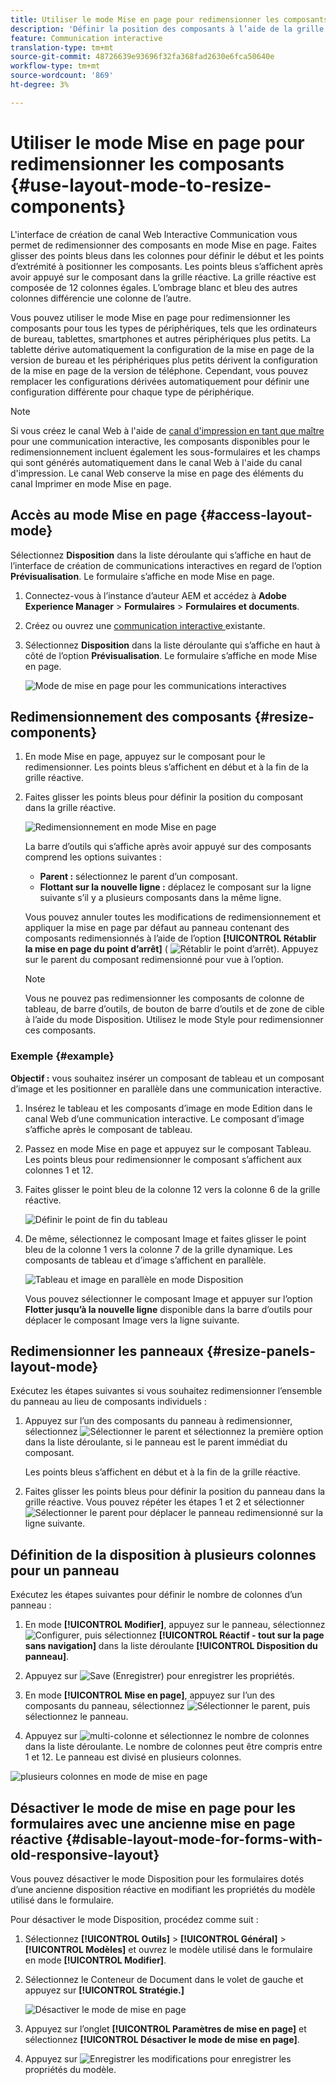 ```yaml
---
title: Utiliser le mode Mise en page pour redimensionner les composants pour la communication interactive
description: 'Définir la position des composants à l’aide de la grille réactive disponible en mode Mise en page '
feature: Communication interactive
translation-type: tm+mt
source-git-commit: 48726639e93696f32fa368fad2630e6fca50640e
workflow-type: tm+mt
source-wordcount: '869'
ht-degree: 3%

---
```



# Utiliser le mode Mise en page pour redimensionner les composants {#use-layout-mode-to-resize-components}

L&#39;interface de création de canal Web Interactive Communication vous permet de redimensionner des composants en mode Mise en page. Faites glisser des points bleus dans les colonnes pour définir le début et les points d’extrémité à positionner les composants. Les points bleus s’affichent après avoir appuyé sur le composant dans la grille réactive. La grille réactive est composée de 12 colonnes égales. L’ombrage blanc et bleu des autres colonnes différencie une colonne de l’autre.

Vous pouvez utiliser le mode Mise en page pour redimensionner les composants pour tous les types de périphériques, tels que les ordinateurs de bureau, tablettes, smartphones et autres périphériques plus petits. La tablette dérive automatiquement la configuration de la mise en page de la version de bureau et les périphériques plus petits dérivent la configuration de la mise en page de la version de téléphone. Cependant, vous pouvez remplacer les configurations dérivées automatiquement pour définir une configuration différente pour chaque type de périphérique.

>[!NOTE]
>
>Si vous créez le canal Web à l&#39;aide de [canal d&#39;impression en tant que maître](../../forms/using/create-interactive-communication.md) pour une communication interactive, les composants disponibles pour le redimensionnement incluent également les sous-formulaires et les champs qui sont générés automatiquement dans le canal Web à l&#39;aide du canal d&#39;impression. Le canal Web conserve la mise en page des éléments du canal Imprimer en mode Mise en page.

## Accès au mode Mise en page {#access-layout-mode}

Sélectionnez **Disposition** dans la liste déroulante qui s’affiche en haut de l’interface de création de communications interactives en regard de l’option **Prévisualisation**. Le formulaire s’affiche en mode Mise en page.

1. Connectez-vous à l’instance d’auteur AEM et accédez à **Adobe Experience Manager** > **Formulaires** > **Formulaires et documents**.
1. Créez ou ouvrez une [communication interactive ](../../forms/using/create-interactive-communication.md) existante.
1. Sélectionnez **Disposition** dans la liste déroulante qui s’affiche en haut à côté de l’option **Prévisualisation**. Le formulaire s’affiche en mode Mise en page.

   ![Mode de mise en page pour les communications interactives](assets/layout_mode_ic_new.png)

## Redimensionnement des composants {#resize-components}

1. En mode Mise en page, appuyez sur le composant pour le redimensionner. Les points bleus s’affichent en début et à la fin de la grille réactive.
1. Faites glisser les points bleus pour définir la position du composant dans la grille réactive.

   ![Redimensionnement en mode Mise en page](assets/layout_mode_resize_new_updated.png)

   La barre d’outils qui s’affiche après avoir appuyé sur des composants comprend les options suivantes :

   * **Parent :** sélectionnez le parent d’un composant.
   * **Flottant sur la nouvelle ligne :** déplacez le composant sur la ligne suivante s’il y a plusieurs composants dans la même ligne.

   Vous pouvez annuler toutes les modifications de redimensionnement et appliquer la mise en page par défaut au panneau contenant des composants redimensionnés à l’aide de l’option **[!UICONTROL Rétablir la mise en page du point d’arrêt]** ( ![Rétablir le point d’arrêt](assets/reverttopreviouslypublishedversion.png)). Appuyez sur le parent du composant redimensionné pour vue à l’option.

   >[!NOTE]
   >
   >Vous ne pouvez pas redimensionner les composants de colonne de tableau, de barre d’outils, de bouton de barre d’outils et de zone de cible à l’aide du mode Disposition. Utilisez le mode Style pour redimensionner ces composants.

### Exemple {#example}

**Objectif :** vous souhaitez insérer un composant de tableau et un composant d’image et les positionner en parallèle dans une communication interactive.

1. Insérez le tableau et les composants d’image en mode Edition dans le canal Web d’une communication interactive. Le composant d’image s’affiche après le composant de tableau.
1. Passez en mode Mise en page et appuyez sur le composant Tableau. Les points bleus pour redimensionner le composant s’affichent aux colonnes 1 et 12.
1. Faites glisser le point bleu de la colonne 12 vers la colonne 6 de la grille réactive.

   ![Définir le point de fin du tableau](assets/layout_mode_end_point_table_new.png)

1. De même, sélectionnez le composant Image et faites glisser le point bleu de la colonne 1 vers la colonne 7 de la grille dynamique. Les composants de tableau et d’image s’affichent en parallèle.

   ![Tableau et image en parallèle en mode Disposition](assets/table_image_parallel_new.png)

   Vous pouvez sélectionner le composant Image et appuyer sur l’option **Flotter jusqu’à la nouvelle ligne** disponible dans la barre d’outils pour déplacer le composant Image vers la ligne suivante.

## Redimensionner les panneaux {#resize-panels-layout-mode}

Exécutez les étapes suivantes si vous souhaitez redimensionner l’ensemble du panneau au lieu de composants individuels :

1. Appuyez sur l’un des composants du panneau à redimensionner, sélectionnez ![Sélectionner le parent](assets/select_parent_icon.svg) et sélectionnez la première option dans la liste déroulante, si le panneau est le parent immédiat du composant.

   Les points bleus s’affichent en début et à la fin de la grille réactive.

1. Faites glisser les points bleus pour définir la position du panneau dans la grille réactive.
Vous pouvez répéter les étapes 1 et 2 et sélectionner ![Sélectionner le parent](assets/float_to_new_line_icon.svg) pour déplacer le panneau redimensionné sur la ligne suivante.

## Définition de la disposition à plusieurs colonnes pour un panneau

Exécutez les étapes suivantes pour définir le nombre de colonnes d’un panneau :

1. En mode **[!UICONTROL Modifier]**, appuyez sur le panneau, sélectionnez ![Configurer](assets/configure_icon.png), puis sélectionnez **[!UICONTROL Réactif - tout sur la page sans navigation]** dans la liste déroulante **[!UICONTROL Disposition du panneau]**.

1. Appuyez sur ![Save](assets/save_icon.svg) (Enregistrer) pour enregistrer les propriétés.

1. En mode **[!UICONTROL Mise en page]**, appuyez sur l’un des composants du panneau, sélectionnez ![Sélectionner le parent](assets/select_parent_icon.svg), puis sélectionnez le panneau.

1. Appuyez sur ![multi-colonne](assets/multi-column.svg) et sélectionnez le nombre de colonnes dans la liste déroulante. Le nombre de colonnes peut être compris entre 1 et 12. Le panneau est divisé en plusieurs colonnes.

![plusieurs colonnes en mode de mise en page](assets/multi-column-layout.png)

## Désactiver le mode de mise en page pour les formulaires avec une ancienne mise en page réactive {#disable-layout-mode-for-forms-with-old-responsive-layout}

Vous pouvez désactiver le mode Disposition pour les formulaires dotés d’une ancienne disposition réactive en modifiant les propriétés du modèle utilisé dans le formulaire.

Pour désactiver le mode Disposition, procédez comme suit :

1. Sélectionnez **[!UICONTROL Outils]** > **[!UICONTROL Général]** > **[!UICONTROL Modèles]** et ouvrez le modèle utilisé dans le formulaire en mode **[!UICONTROL Modifier]**.
1. Sélectionnez le Conteneur de Document dans le volet de gauche et appuyez sur **[!UICONTROL Stratégie.]**

   ![Désactiver le mode de mise en page](assets/policy_disable_layout_mode.png)

1. Appuyez sur l’onglet **[!UICONTROL Paramètres de mise en page]** et sélectionnez **[!UICONTROL Désactiver le mode de mise en page]**.
1. Appuyez sur ![Enregistrer les modifications](assets/save_icon.png) pour enregistrer les propriétés du modèle.

